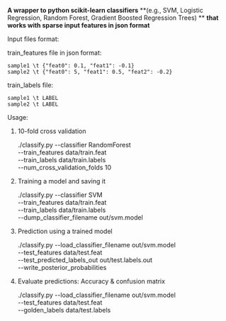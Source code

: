 **A wrapper to python scikit-learn classifiers**
**(e.g., SVM, Logistic Regression, Random Forest, Gradient Boosted Regression Trees) **
**that works with sparse input features in json format**

Input files format:


train_features file in json format: 

    sample1 \t {"feat0": 0.1, "feat1": -0.1}
    sample2 \t {"feat0": 5, "feat1": 0.5, "feat2": -0.2}

train_labels file: 

    sample1 \t LABEL
    sample2 \t LABEL
 

Usage:

1) 10-fold cross validation

    ./classify.py --classifier RandomForest \
              --train_features data/train.feat \
              --train_labels data/train.labels \
              --num_cross_validation_folds 10

2) Training a model and saving it

    ./classify.py --classifier SVM \
                  --train_features data/train.feat \
                  --train_labels data/train.labels \
                  --dump_classifier_filename out/svm.model

3) Prediction using a trained model

    ./classify.py --load_classifier_filename out/svm.model \
              --test_features data/test.feat \
              --test_predicted_labels_out out/test.labels.out \
              --write_posterior_probabilities 

4) Evaluate predictions: Accuracy & confusion matrix

    ./classify.py --load_classifier_filename out/svm.model \
              --test_features data/test.feat \
              --golden_labels data/test.labels 
              
